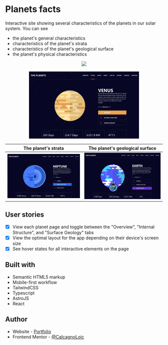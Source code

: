 # Planets facts

Interactive site showing several characteristics of the planets in our solar system. You can see

- the planet's general characteristics
- characteristics of the planet's strata
- characteristics of the planet's geological surface
- the planet's physical characteristics

<p align="center">
  <a href="https://skillicons.dev">
    <img src="https://skillicons.dev/icons?i=astro,ts,react,tailwind" />
  </a>
</p>

<p align="center">
    <img src="./public/assets/img/readme.webp" width="70%" />
</p>

| The planet's strata                    | The planet's geological surface       |
| -------------------------------------- | ------------------------------------- |
| ![](./public/assets/img/internal.webp) | ![](./public/assets/img/surface.webp) |

## User stories

- [x] View each planet page and toggle between the "Overview", "Internal Structure", and "Surface Geology" tabs
- [x] View the optimal layout for the app depending on their device's screen size
- [x] See hover states for all interactive elements on the page

## Built with

- Semantic HTML5 markup
- Mobile-first workflow
- TailwindCSS
- Typescript
- AstroJS
- React

## Author

- Website - [Portfolio](https://calcagno-loic.netlify.app/)
- Frontend Mentor - [@CalcagnoLoic](https://www.frontendmentor.io/profile/CalcagnoLoic)
